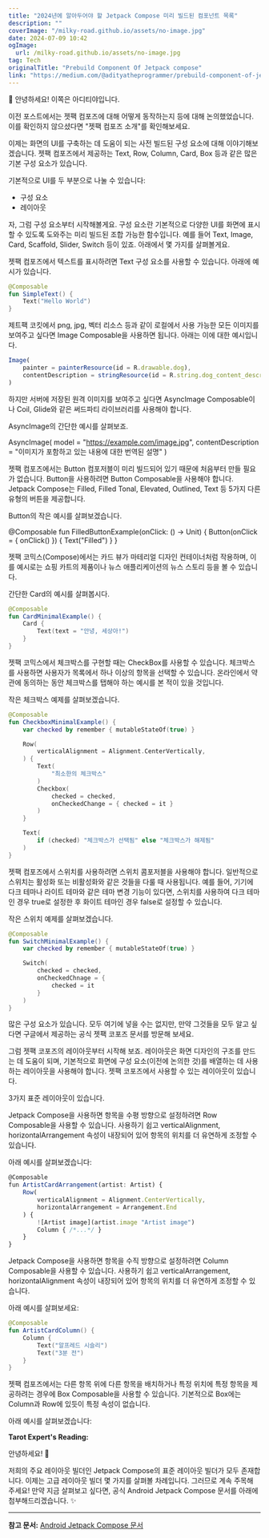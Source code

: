 ```yaml
---
title: "2024년에 알아두어야 할 Jetpack Compose 미리 빌드된 컴포넌트 목록"
description: ""
coverImage: "/milky-road.github.io/assets/no-image.jpg"
date: 2024-07-09 10:42
ogImage: 
  url: /milky-road.github.io/assets/no-image.jpg
tag: Tech
originalTitle: "Prebuild Component Of Jetpack compose"
link: "https://medium.com/@adityatheprogrammer/prebuild-component-of-jetpack-compose-4705edfc0aa7"
---
```



🌟 안녕하세요! 이쪽은 아디티야입니다.

이전 포스트에서는 젯팩 컴포즈에 대해 어떻게 동작하는지 등에 대해 논의했었습니다. 이를 확인하지 않으셨다면 "젯팩 컴포즈 소개"를 확인해보세요.

이제는 화면의 UI를 구축하는 데 도움이 되는 사전 빌드된 구성 요소에 대해 이야기해보겠습니다. 젯팩 컴포즈에서 제공하는 Text, Row, Column, Card, Box 등과 같은 많은 기본 구성 요소가 있습니다.

기본적으로 UI를 두 부분으로 나눌 수 있습니다:

<div class="content-ad"></div>

- 구성 요소
- 레이아웃

자, 그럼 구성 요소부터 시작해볼게요. 구성 요소란 기본적으로 다양한 UI를 화면에 표시할 수 있도록 도와주는 미리 빌드된 조합 가능한 함수입니다. 예를 들어 Text, Image, Card, Scaffold, Slider, Switch 등이 있죠. 아래에서 몇 가지를 살펴볼게요.

젯팩 컴포즈에서 텍스트를 표시하려면 Text 구성 요소를 사용할 수 있습니다. 아래에 예시가 있습니다.

```kotlin
@Composable
fun SimpleText() {
    Text("Hello World")
}
```

<div class="content-ad"></div>

제트팩 코킷에서 png, jpg, 벡터 리소스 등과 같이 로컬에서 사용 가능한 모든 이미지를 보여주고 싶다면 Image Composable을 사용하면 됩니다. 아래는 이에 대한 예시입니다.

```js
Image(
    painter = painterResource(id = R.drawable.dog),
    contentDescription = stringResource(id = R.string.dog_content_description)
)
```

하지만 서버에 저장된 원격 이미지를 보여주고 싶다면 AsyncImage Composable이나 Coil, Glide와 같은 써드파티 라이브러리를 사용해야 합니다.

AsyncImage의 간단한 예시를 살펴보죠.

<div class="content-ad"></div>


AsyncImage(
    model = "https://example.com/image.jpg",
    contentDescription = "이미지가 포함하고 있는 내용에 대한 번역된 설명"
)


젯팩 컴포즈에서는 Button 컴포저블이 미리 빌드되어 있기 때문에 처음부터 만들 필요가 없습니다. Button을 사용하려면 Button Composable을 사용해야 합니다. Jetpack Compose는 Filled, Filled Tonal, Elevated, Outlined, Text 등 5가지 다른 유형의 버튼을 제공합니다.

Button의 작은 예시를 살펴보겠습니다.


@Composable
fun FilledButtonExample(onClick: () -> Unit) {
    Button(onClick = { onClick() }) {
        Text("Filled")
    }
}


<div class="content-ad"></div>

젯팩 코믹스(Compose)에서는 카드 뷰가 마테리얼 디자인 컨테이너처럼 작용하며, 이를 예시로는 쇼핑 카트의 제품이나 뉴스 애플리케이션의 뉴스 스토리 등을 볼 수 있습니다.

간단한 Card의 예시를 살펴봅시다.

```kotlin
@Composable
fun CardMinimalExample() {
    Card {
        Text(text = "안녕, 세상아!")
    }
}
```

젯팩 코믹스에서 체크박스를 구현할 때는 CheckBox를 사용할 수 있습니다. 체크박스를 사용하면 사용자가 목록에서 하나 이상의 항목을 선택할 수 있습니다. 온라인에서 약관에 동의하는 동안 체크박스를 탭해야 하는 예시를 본 적이 있을 것입니다.

<div class="content-ad"></div>

작은 체크박스 예제를 살펴보겠습니다.

```kotlin
@Composable
fun CheckboxMinimalExample() {
    var checked by remember { mutableStateOf(true) }

    Row(
        verticalAlignment = Alignment.CenterVertically,
    ) {
        Text(
            "최소한의 체크박스"
        )
        Checkbox(
            checked = checked,
            onCheckedChange = { checked = it }
        )
    }

    Text(
        if (checked) "체크박스가 선택됨" else "체크박스가 해제됨"
    )
}
```

젯팩 컴포즈에서 스위치를 사용하려면 스위치 콤포저블을 사용해야 합니다. 일반적으로 스위치는 활성화 또는 비활성화와 같은 것들을 다룰 때 사용됩니다. 예를 들어, 기기에 다크 테마나 라이트 테마와 같은 테마 변경 기능이 있다면, 스위치를 사용하여 다크 테마인 경우 true로 설정한 후 화이트 테마인 경우 false로 설정할 수 있습니다.

작은 스위치 예제를 살펴보겠습니다.

<div class="content-ad"></div>

```kotlin
@Composable
fun SwitchMinimalExample() {
    var checked by remember { mutableStateOf(true) }

    Switch(
        checked = checked,
        onCheckedChnage = {
            checked = it
        }
    )
}
```

많은 구성 요소가 있습니다. 모두 여기에 넣을 수는 없지만, 만약 그것들을 모두 알고 싶다면 구글에서 제공하는 공식 젯팩 코포즈 문서를 방문해 보세요.

그럼 젯팩 코포즈의 레이아웃부터 시작해 보죠. 레이아웃은 화면 디자인의 구조를 만드는 데 도움이 되며, 기본적으로 화면에 구성 요소(이전에 논의한 것)를 배열하는 데 사용하는 레이아웃을 사용해야 합니다. 젯팩 코포즈에서 사용할 수 있는 레이아웃이 있습니다.

3가지 표준 레이아웃이 있습니다.


<div class="content-ad"></div>

Jetpack Compose을 사용하면 항목을 수평 방향으로 설정하려면 Row Composable을 사용할 수 있습니다. 사용하기 쉽고 verticalAlignment, horizontalArrangement 속성이 내장되어 있어 항목의 위치를 더 유연하게 조정할 수 있습니다.

아래 예시를 살펴보겠습니다:

```js
@Composable
fun ArtistCardArrangement(artist: Artist) {
    Row(
        verticalAlignment = Alignment.CenterVertically,
        horizontalArrangement = Arrangement.End
    ) {
        ![Artist image](artist.image "Artist image")
        Column { /*...*/ }
    }
}
```

Jetpack Compose을 사용하면 항목을 수직 방향으로 설정하려면 Column Composable을 사용할 수 있습니다. 사용하기 쉽고 verticalArrangement, horizontalAlignment 속성이 내장되어 있어 항목의 위치를 더 유연하게 조정할 수 있습니다.

<div class="content-ad"></div>

아래 예시를 살펴보세요:

```kotlin
@Composable
fun ArtistCardColumn() {
    Column {
        Text("알프레드 시슬리")
        Text("3분 전")
    }
}
```

젯팩 컴포즈에서는 다른 항목 위에 다른 항목을 배치하거나 특정 위치에 특정 항목을 제공하려는 경우에 Box Composable을 사용할 수 있습니다. 기본적으로 Box에는 Column과 Row에 있듯이 특정 속성이 없습니다.

아래 예시를 살펴보겠습니다:

<div class="content-ad"></div>

**Tarot Expert's Reading:**

안녕하세요! 🌟

저희의 주요 레이아웃 빌더인 Jetpack Compose의 표준 레이아웃 빌더가 모두 존재합니다. 이제는 고급 레이아웃 빌더 몇 가지를 살펴볼 차례입니다. 그러므로 계속 주목해 주세요! 만약 지금 살펴보고 싶다면, 공식 Android Jetpack Compose 문서를 아래에 첨부해드리겠습니다. ✨

---

**참고 문서:**
[Android Jetpack Compose 문서](https://developer.android.com/jetpack/compose)
